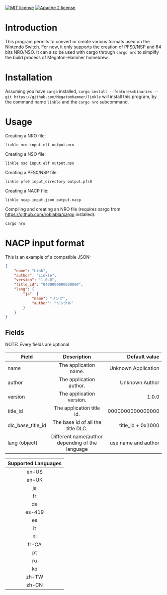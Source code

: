 [![MIT license](https://img.shields.io/badge/license-MIT-blue.svg)](https://raw.githubusercontent.com/MegatonHammer/linkle/master/LICENSE-MIT)
[![Apache 2 license](https://img.shields.io/badge/license-Apache-blue.svg)](https://raw.githubusercontent.com/MegatonHammer/linkle/master/LICENSE-APACHE)
# Introduction

This program permits to convert or create various formats used on the Nintendo Switch.
For now, it only supports the creation of PFS0/NSP and 64 bits NRO/NSO. It can also
be used with cargo through `cargo nro` to simplify the build process of Megaton-Hammer
homebrew.

# Installation

Assuming you have `cargo` installed, `cargo install --features=binaries --git https://github.com/MegatonHammer/linkle`
will install this program, by the command name `linkle` and the `cargo nro` subcommand.

# Usage

Creating a NRO file:

    linkle nro input.elf output.nro

Creating a NSO file:

    linkle nso input.elf output.nso

Creating a PFS0/NSP file:

    linkle pfs0 input_directory output.pfs0

Creating a NACP file:

    linkle ncap input.json output.nacp

Compiling and creating an NRO file (requires xargo from https://github.com/roblabla/xargo installed):

    cargo nro

# NACP input format

This is an example of a compatible JSON:

```json
{
    "name": "Link",
    "author": "Linkle",
    "version": "1.0.0",
    "title_id": "0400000000020000",
    "lang": {
        "ja": {
            "name": "リンク",
            "author": "リンクル"
        }
    }
}
```

## Fields

NOTE: Every fields are optional

| Field             | Description                                      | Default value       |
| ----------------- |:------------------------------------------------:| -------------------:|
| name              | The application name.                            | Unknown Application |
| author            | The application author.                          | Unknown Author      |
| version           | The application version.                         | 1.0.0               |
| title_id          | The application title id.                        | 0000000000000000    |
| dlc_base_title_id | The base id of all the title DLC.                | title_id + 0x1000   |
| lang (object)     | Different name/author depending of the language  | use name and author |

| Supported Languages|
|:------------------:|
| en-US              |
| en-UK              |
| ja                 |
| fr                 |
| de                 |
| es-419             |
| es                 |
| it                 |
| nl                 |
| fr-CA              |
| pt                 |
| ru                 |
| ko                 |
| zh-TW              |
| zh-CN              |
